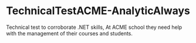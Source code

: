 # TechnicalTestACME-AnalyticAlways
Technical test to corroborate .NET skills, At ACME school they need help with the management of their courses and students.
